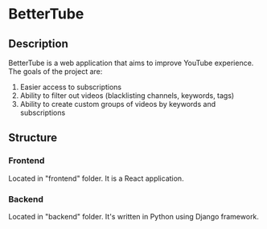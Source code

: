 # BetterTube
## Description

BetterTube is a web application that aims to improve YouTube experience.    
The goals of the project are:    
1)  Easier access to subscriptions
2)  Ability to filter out videos (blacklisting channels, keywords, tags)
3)  Ability to create custom groups of videos by keywords and subscriptions    
    
## Structure
### Frontend
Located in "frontend" folder. It is a React application. 

### Backend
Located in "backend" folder. It's written in Python using Django framework.

